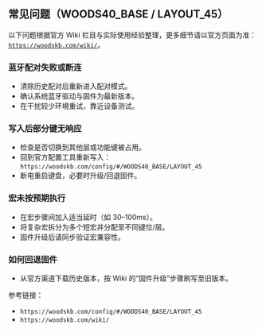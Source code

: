## 常见问题（WOODS40_BASE / LAYOUT_45）

以下问题根据官方 Wiki 栏目与实际使用经验整理，更多细节请以官方页面为准：[`https://woodskb.com/wiki/`](https://woodskb.com/wiki/)。

### 蓝牙配对失败或断连

- 清除历史配对后重新进入配对模式。
- 确认系统蓝牙驱动与固件为最新版本。
- 在干扰较少环境重试，靠近设备测试。

### 写入后部分键无响应

- 检查是否切换到其他层或功能键被占用。
- 回到官方配置工具重新写入：`https://woodskb.com/config/#/WOODS40_BASE/LAYOUT_45`
- 断电重启键盘，必要时升级/回退固件。

### 宏未按预期执行

- 在宏步骤间加入适当延时（如 30–100ms）。
- 将复杂宏拆分为多个短宏并分配至不同键位/层。
- 固件升级后请同步验证宏兼容性。

### 如何回退固件

- 从官方渠道下载历史版本，按 Wiki 的“固件升级”步骤刷写至旧版本。

参考链接：
- `https://woodskb.com/config/#/WOODS40_BASE/LAYOUT_45`
- `https://woodskb.com/wiki/`


